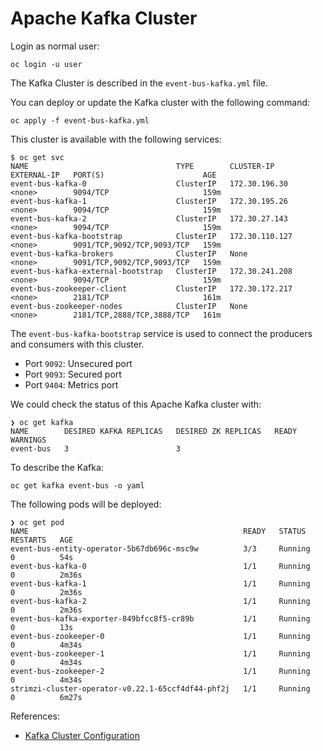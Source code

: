 # Apache Kafka Cluster

Login as normal user:

```shell
oc login -u user
```

The Kafka Cluster is described in the ```event-bus-kafka.yml``` file.

You can deploy or update the Kafka cluster with the following command:

```shell
oc apply -f event-bus-kafka.yml
```

This cluster is available with the following services:

```shell
$ oc get svc
NAME                                 TYPE        CLUSTER-IP       EXTERNAL-IP   PORT(S)                      AGE
event-bus-kafka-0                    ClusterIP   172.30.196.30    <none>        9094/TCP                     159m
event-bus-kafka-1                    ClusterIP   172.30.195.26    <none>        9094/TCP                     159m
event-bus-kafka-2                    ClusterIP   172.30.27.143    <none>        9094/TCP                     159m
event-bus-kafka-bootstrap            ClusterIP   172.30.110.127   <none>        9091/TCP,9092/TCP,9093/TCP   159m
event-bus-kafka-brokers              ClusterIP   None             <none>        9091/TCP,9092/TCP,9093/TCP   159m
event-bus-kafka-external-bootstrap   ClusterIP   172.30.241.208   <none>        9094/TCP                     159m
event-bus-zookeeper-client           ClusterIP   172.30.172.217   <none>        2181/TCP                     161m
event-bus-zookeeper-nodes            ClusterIP   None             <none>        2181/TCP,2888/TCP,3888/TCP   161m
```

The ```event-bus-kafka-bootstrap``` service is used to connect the producers and consumers with this cluster.

* Port ```9092```: Unsecured port
* Port ```9093```: Secured port
* Port ```9404```: Metrics port

We could check the status of this Apache Kafka cluster with:

```shell
❯ oc get kafka
NAME        DESIRED KAFKA REPLICAS   DESIRED ZK REPLICAS   READY   WARNINGS
event-bus   3                        3                             
```

To describe the Kafka:

```shell
oc get kafka event-bus -o yaml
```

The following pods will be deployed:

```shell
❯ oc get pod
NAME                                                READY   STATUS    RESTARTS   AGE
event-bus-entity-operator-5b67db696c-msc9w          3/3     Running   0          54s
event-bus-kafka-0                                   1/1     Running   0          2m36s
event-bus-kafka-1                                   1/1     Running   0          2m36s
event-bus-kafka-2                                   1/1     Running   0          2m36s
event-bus-kafka-exporter-849bfcc8f5-cr89b           1/1     Running   0          13s
event-bus-zookeeper-0                               1/1     Running   0          4m34s
event-bus-zookeeper-1                               1/1     Running   0          4m34s
event-bus-zookeeper-2                               1/1     Running   0          4m34s
strimzi-cluster-operator-v0.22.1-65ccf4df44-phf2j   1/1     Running   0          6m27s
```

References:

* [Kafka Cluster Configuration](https://strimzi.io/docs/operators/latest/using.html#assembly-config-kafka-str)
